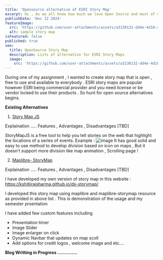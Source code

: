 ```yaml
---
title: 'Opensource alternative of ESRI Story Map'
excerpt: Hi , As we all know how much we love Open Source and most of my posts are related to open source , today I am writing the open source alternatives I found and created for the ESRI Story Map . Nowadays story maps are popular specially due to their ease of use and people who love map and would absolutely thrilled to tell a story from it . 
publishDate: 'Dec 12 2024'
featureImage:
  src: 'https://github.com/user-attachments/assets/a3130132-dd4e-4d10-aaa7-1618eee6bb9e'
  alt: sample story map 
isFeatured: false
published: true
seo:
  title: OpenSource Story Map
  description: Lists of alternative for ESRI Story Maps 
  image:
    src: 'https://github.com/user-attachments/assets/a3130132-dd4e-4d10-aaa7-1618eee6bb9e'
---
```

During one of my assignment , I wanted to create story map that is open , free to use and available to everybody . ESRI story maps are popular however ESRI being commercial provider and you need license or be vendor locked to use their products . So hunt for open source alternatives begins. 

**Existing Alternatives** 

1) [Story Map JS](https://storymap.knightlab.com/)

Explaination ..... Features , Advantages , Disadvantages [TBD]

StoryMapJS is a free tool to help you tell stories on the web that highlight the locations of a series of events.
Example : 
![image](https://github.com/user-attachments/assets/3aefa920-e1fe-4adf-a2ce-6eb93d0da41d)
It has good solid and easy to use method to develop division based on icon on maps , But it doesn't support more division like map animation , Scrolling page ! 

2) [Maplibre- StoryMap](https://github.com/digidem/maplibre-storymap) 


Explaination ..... Features , Advantages , Disadvantages [TBD]

I have developed my own version of story map in this website : https://kshitijrajsharma.github.io/ds-storymap/ 


I developed this story map using maplibre and maplibre-storymap resource as provided in above list . This is demonstration of the usage and my semester prsentation 

I have added few custom features including 
- Presentation timer 
- Image Slider 
- Image enlarger on click 
- Dynamic Navbar that updates on map scoll 
- Add options for credit logos , welcome image and etc....  


**Blog Writting in Progress ..............**
